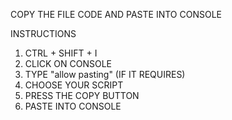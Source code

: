 COPY THE FILE CODE AND PASTE INTO CONSOLE

INSTRUCTIONS
1. CTRL + SHIFT + I
2. CLICK ON CONSOLE
3. TYPE "allow pasting" (IF IT REQUIRES)
4. CHOOSE YOUR SCRIPT
5. PRESS THE COPY BUTTON
6. PASTE INTO CONSOLE
